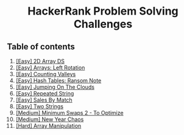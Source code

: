 <h1 align="center">
  HackerRank Problem Solving Challenges
</p>

 ## Table of contents
 
 1) [[Easy] 2D Array DS](./2d-array-ds)
 2) [[Easy] Arrays: Left Rotation](./arrays-left-rotation)
 3) [[Easy] Counting Valleys](./counting-valleys)
 4) [[Easy] Hash Tables: Ransom Note](./hash-tables-ransom-note)
 5) [[Easy] Jumping On The Clouds](./jumping-on-the-clouds)
 6) [[Easy] Repeated String](./repeated-string)
 7) [[Easy] Sales By Match](./sales-by-match)
 8) [[Easy] Two Strings](./two-strings)
 9) [[Medium] Minimum Swaps 2 - To Optimize](./minimum-swaps-2)
 10) [[Medium] New Year Chaos](./new-year-chaos)
 11) [[Hard] Array Manipulation](./array-manipulation)

